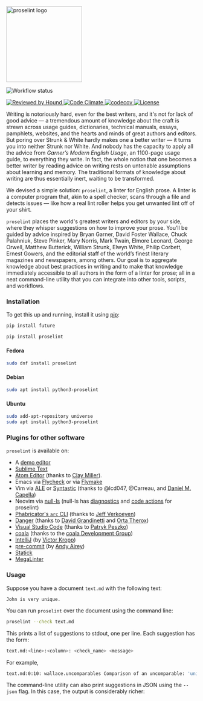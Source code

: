 <img src="https://raw.githubusercontent.com/amperser/proselint/main/logo.png" alt="proselint logo" width="200">


![Workflow status](https://github.com/amperser/proselint/actions/workflows/ci-lint-test.yml/badge.svg)

[
![Reviewed by Hound](https://img.shields.io/badge/Reviewed_by-Hound-8E64B0.svg)
](https://houndci.com)
[
![Code Climate](https://codeclimate.com/repos/5538989ee30ba0793100090f/badges/e10a2fe18a9256d69e2a/gpa.svg)
](https://codeclimate.com/repos/5538989ee30ba0793100090f/feed)
[
![codecov](https://codecov.io/gh/amperser/proselint/branch/main/graph/badge.svg?token=8E0I9sRpot)
](https://codecov.io/gh/amperser/proselint)
[
![License](https://img.shields.io/badge/License-BSD-blue.svg)
](https://en.wikipedia.org/wiki/BSD_licenses)

Writing is notoriously hard, even for the best writers, and it's not for lack of good advice — a tremendous amount of knowledge about the craft is strewn across usage guides, dictionaries, technical manuals, essays, pamphlets, websites, and the hearts and minds of great authors and editors. But poring over Strunk & White hardly makes one a better writer — it turns you into neither Strunk nor White. And nobody has the capacity to apply all the advice from *Garner’s Modern English Usage*, an 1100-page usage guide, to everything they write. In fact, the whole notion that one becomes a better writer by reading advice on writing rests on untenable assumptions about learning and memory. The traditional formats of knowledge about writing are thus essentially inert, waiting to be transformed.

We devised a simple solution: `proselint`, a linter for English prose. A linter is a computer program that, akin to a spell checker, scans through a file and detects issues — like how a real lint roller helps you get unwanted lint off of your shirt.

`proselint` places the world's greatest writers and editors by your side, where they whisper suggestions on how to improve your prose. You’ll be guided by advice inspired by Bryan Garner, David Foster Wallace, Chuck Palahniuk, Steve Pinker, Mary Norris, Mark Twain, Elmore Leonard, George Orwell, Matthew Butterick, William Strunk, Elwyn White, Philip Corbett, Ernest Gowers, and the editorial staff of the world’s finest literary magazines and newspapers, among others. Our goal is to aggregate knowledge about best practices in writing and to make that knowledge immediately accessible to all authors in the form of a linter for prose; all in a neat command-line utility that you can integrate into other tools, scripts, and workflows.

### Installation

To get this up and running, install it using [pip]:

```bash
pip install future

pip install proselint
```


[pip]: https://packaging.python.org/installing/#use-pip-for-installing

#### Fedora

```bash
sudo dnf install proselint
```

#### Debian

```bash
sudo apt install python3-proselint
```

#### Ubuntu

```bash
sudo add-apt-repository universe
sudo apt install python3-proselint
```

### Plugins for other software

`proselint` is available on:

- A [demo editor](http://proselint.com/write)
- [Sublime Text](https://github.com/amperser/proselint/tree/main/plugins/sublime/SublimeLinter-contrib-proselint)
- [Atom Editor](https://github.com/smockle/linter-proselint) (thanks to [Clay Miller](https://github.com/smockle)).
- Emacs via [Flycheck](http://www.flycheck.org/) or via [Flymake](https://sr.ht/~manuel-uberti/flymake-proselint/)
- Vim via [ALE](https://github.com/w0rp/ale) or [Syntastic](https://github.com/vim-syntastic/syntastic) (thanks to @lcd047, @Carreau, and [Daniel M. Capella](https://github.com/polyzen))
- Neovim via [null-ls](https://github.com/jose-elias-alvarez/null-ls.nvim) (null-ls has [diagnostics](https://github.com/jose-elias-alvarez/null-ls.nvim/blob/main/lua/null-ls/builtins/diagnostics/proselint.lua) and [code actions](https://github.com/jose-elias-alvarez/null-ls.nvim/blob/main/lua/null-ls/builtins/code_actions/proselint.lua) for proselint)
- [Phabricator's `arc` CLI](https://github.com/google/arc-proselint) (thanks to [Jeff Verkoeyen](https://github.com/jverkoey))
- [Danger](https://github.com/dbgrandi/danger-prose) (thanks to [David Grandinetti](https://github.com/dbgrandi) and [Orta Therox](https://github.com/orta))
- [Visual Studio Code](https://github.com/ppeszko/vscode-proselint) (thanks to [Patryk Peszko](https://github.com/ppeszko))
- [coala](https://github.com/coala-analyzer/bear-docs/blob/master/docs/ProseLintBear.rst) (thanks to the [coala Development Group](https://github.com/coala-analyzer))
- [IntelliJ](https://github.com/kropp/intellij-proselint) (by [Victor Kropp](https://github.com/kropp))
- [pre-commit](https://pre-commit.com/) (by [Andy Airey](https://github.com/aairey))
- [Statick](https://github.com/sscpac/statick-md)
- [MegaLinter](https://oxsecurity.github.io/megalinter/latest/descriptors/spell_proselint/)

### Usage

Suppose you have a document `text.md` with the following text:

```
John is very unique.
```

You can run `proselint` over the document using the command line:

```bash
proselint --check text.md

```

This prints a list of suggestions to stdout, one per line. Each suggestion has the form:

```bash
text.md:<line>:<column>: <check_name> <message>
```

For example,

```bash
text.md:0:10: wallace.uncomparables Comparison of an uncomparable: 'unique' cannot be compared.
```

The command-line utility can also print suggestions in JSON using the `--json` flag. In this case, the output is considerably richer:
